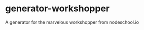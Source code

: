 generator-workshopper
=====================

A generator for the marvelous workshopper from nodeschool.io

